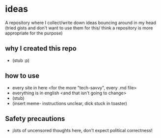 # ideas
A repository where I collect/write down ideas bouncing around in my head
(tried gists and don't want to use them for this/ think a repository is more appropriate for the purpose)

## why I created this repo
- (stub :p)

## how to use
- every site in here <for the more "tech-savvy", every .md file>
- everything is in english <and that isn't going to change>
- (stub)
- (insert meme- instructions unclear, dick stuck in toaster)

## Safety precautions
- ¡lots of uncensored thoughts here, don't expect political correctness!
